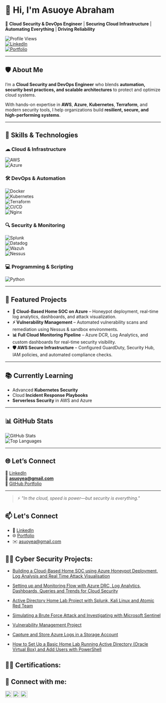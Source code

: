 # 👋 Hi, I'm Asuoye Abraham  

🚀 **Cloud Security & DevOps Engineer** | **Securing Cloud Infrastructure** | **Automating Everything** | **Driving Reliability**  

![Profile Views](https://komarev.com/ghpvc/?username=your-username&color=blue)  
[![LinkedIn](https://img.shields.io/badge/LinkedIn-Connect-blue?style=flat&logo=linkedin)](https://linkedin.com/in/your-profile)  
[![Portfolio](https://img.shields.io/badge/Portfolio-View-brightgreen?style=flat&logo=github)](https://github.com/your-username)  

---

## 🛡️ About Me  
I’m a **Cloud Security and DevOps Engineer** who blends **automation, security best practices, and scalable architectures** to protect and optimize cloud systems.  

With hands-on expertise in **AWS**, **Azure**, **Kubernetes**, **Terraform**, and modern security tools, I help organizations build **resilient, secure, and high-performing systems**.

---

## 🔧 Skills & Technologies  

### ☁ Cloud & Infrastructure  
![AWS](https://img.shields.io/badge/AWS-232F3E?style=flat&logo=amazonaws&logoColor=white)  
![Azure](https://img.shields.io/badge/Azure-0078D4?style=flat&logo=microsoftazure&logoColor=white)  

### 🛠 DevOps & Automation  
![Docker](https://img.shields.io/badge/Docker-2496ED?style=flat&logo=docker&logoColor=white)  
![Kubernetes](https://img.shields.io/badge/Kubernetes-326CE5?style=flat&logo=kubernetes&logoColor=white)  
![Terraform](https://img.shields.io/badge/Terraform-7B42BC?style=flat&logo=terraform&logoColor=white)  
![CI/CD](https://img.shields.io/badge/CI%2FCD-0A0A0A?style=flat&logo=githubactions&logoColor=white)  
![Nginx](https://img.shields.io/badge/Nginx-009639?style=flat&logo=nginx&logoColor=white)  

### 🔍 Security & Monitoring  
![Splunk](https://img.shields.io/badge/Splunk-000000?style=flat&logo=splunk&logoColor=white)  
![Datadog](https://img.shields.io/badge/Datadog-632CA6?style=flat&logo=datadog&logoColor=white)  
![Wazuh](https://img.shields.io/badge/Wazuh-005C84?style=flat&logo=wazuh&logoColor=white)  
![Nessus](https://img.shields.io/badge/Nessus-00B388?style=flat)  

### 💻 Programming & Scripting  
![Python](https://img.shields.io/badge/Python-3776AB?style=flat&logo=python&logoColor=white)  

---

## 📌 Featured Projects  

- **🔐 Cloud-Based Home SOC on Azure** – Honeypot deployment, real-time log analytics, dashboards, and attack visualization.  
- **⚡ Vulnerability Management** – Automated vulnerability scans and remediation using Nessus & sandbox environments.  
- **📊 Full Cloud Monitoring Pipeline** – Azure DCR, Log Analytics, and custom dashboards for real-time security visibility.  
- **🛡 AWS Secure Infrastructure** – Configured GuardDuty, Security Hub, IAM policies, and automated compliance checks.  

---

## 📚 Currently Learning  
- Advanced **Kubernetes Security**  
- Cloud **Incident Response Playbooks**  
- **Serverless Security** in AWS and Azure  

---

## 📊 GitHub Stats  
![GitHub Stats](https://github-readme-stats.vercel.app/api?username=asuoye&show_icons=true&theme=tokyonight)  
![Top Languages](https://github-readme-stats.vercel.app/api/top-langs/?username=asuoye&layout=compact&theme=tokyonight)  

---

## 🌐 Let’s Connect  
💼 [LinkedIn](https://linkedin.com/in/asuoyeabraham)  
📧 **asuoyea@gmail.com**  
📂 [GitHub Portfolio](https://github.com/asuoye)  

---

> ⚡ _"In the cloud, speed is power—but security is everything."_


## 📫 Let's Connect  
- 💼 [LinkedIn](https://www.linkedin.com/in/asuoyeabraham/) 
- 🌐 [Portfolio](https://github.com/asuoye)
- ✉️ asuoyea@gmail.com  



<h2>👨‍💻 Cyber Security Projects:</h2>

- [Building a Cloud-Based Home SOC using Azure Honeypot Deployment, Log Analysis and Real Time Attack Visualisation](https://github.com/asuoye/Azure-Cloud-SOC-Honeypot-Log-Analytics-Real-Time-Attack-Monitoring)

- [Setting up and Monitoring Flow with Azure DRC, Log Analytics, Dashboards, Queries and Trends for Cloud Security](https://github.com/asuoye/Azure-Cloud-SOC-DCR-Log-Analytics-Real-Time-Security-Dashboards-.)

- [Active Directory Home Lab Project with Splunk, Kali Linux and Atomic Red Team](https://github.com/asuoye/Active_Directory_Lab)

- [Simulating a Brute Force Attack and Investigating with Microsoft Sentinel](https://github.com/asuoye/Simulating-a-Brute-Force-attack-and-investigating-with-Microsoft-Sentinel)

- [Vulnerability Management Project](https://github.com/asuoye/Vulnerability-Management-Project)

- [Capture and Store Azure Logs in a Storage Account](https://github.com/asuoye/Capture-and-Storing-Azure-Logs-in-a-Secure-Storage-Account)


- [How to Set Up a Basic Home Lab Running Active Directory (Oracle Virtual Box) and Add Users with PowerShell](https://github.com/asuoye/Virtual_Cybersecurity_HomeLab)


<h2>👨‍💻 Certifications:</h2>

<h2> 🤳 Connect with me:</h2>

[<img align="left" alt="asuoyeabraham | Twitter" width="22px" src="https://cdn.jsdelivr.net/npm/simple-icons@v3/icons/twitter.svg" />][twitter]
[<img align="left" alt="asuoyeabraham | LinkedIn" width="22px" src="https://cdn.jsdelivr.net/npm/simple-icons@v3/icons/linkedin.svg" />][linkedin]
[<img align="left" alt="asuoyeabraham | Instagram" width="22px" src="https://cdn.jsdelivr.net/npm/simple-icons@v3/icons/instagram.svg" />][instagram]

[twitter]: https://twitter.com/asuoyeabraham
[youtube]: https://www.youtube.com/c/asuoyeabraham
[instagram]: https://www.instagram.com/asuoyeabraham/
[linkedin]: https://linkedin.com/in/asuoyeabraham

<!--
**joshmadakor1/joshmadakor1** is a ✨ _special_ ✨ repository because its `README.md` (this file) appears on your GitHub profile.

Here are some ideas to get you started:

- 🔭 I’m currently working on ...
- 🌱 I’m currently learning ...
- 👯 I’m looking to collaborate on ...
- 🤔 I’m looking for help with ...
- 💬 Ask me about ...
- 📫 How to reach me: ...
- 😄 Pronouns: ...
- ⚡ Fun fact: ...
-->
